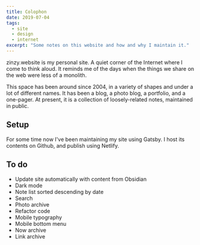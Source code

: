 ```yaml
---
title: Colophon
date: 2019-07-04
tags:
  - site
  - design
  - internet
excerpt: "Some notes on this website and how and why I maintain it."
---
```

zinzy.website is my personal site. A quiet corner of the Internet where I come to think aloud. It reminds me of the days when the things we share on the web were less of a monolith.

This space has been around since 2004, in a variety of shapes and under a lot of different names. It has been a blog, a photo blog, a portfolio, and a one-pager. At present, it is a collection of loosely-related notes, maintained in public. 

## Setup
For some time now I've been maintaining my site using Gatsby. I host its contents on Github, and publish using Netlify.

## To do
- Update site automatically with content from Obsidian
- Dark mode
- Note list sorted descending by date
- Search
- Photo archive
- Refactor code
- Mobile typography
- Mobile bottom menu
- Now archive
- Link archive